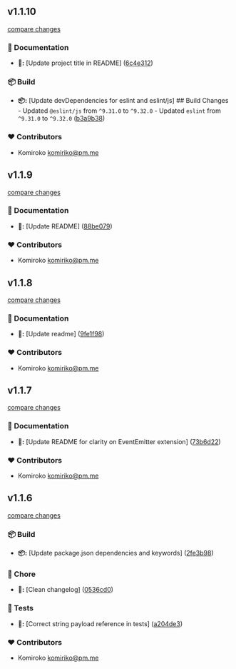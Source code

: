 
## v1.1.10

[compare changes](https://github.com/NowaraJS/typed-event-emitter/compare/v1.1.9...v1.1.10)

### 📖 Documentation

- **📖:** [Update project title in README] ([6c4e312](https://github.com/NowaraJS/typed-event-emitter/commit/6c4e312))

### 📦 Build

- **📦:** [Update devDependencies for eslint and eslint/js] ## Build Changes - Updated `@eslint/js` from `^9.31.0` to `^9.32.0` - Updated `eslint` from `^9.31.0` to `^9.32.0` ([b3a9b38](https://github.com/NowaraJS/typed-event-emitter/commit/b3a9b38))

### ❤️ Contributors

- Komiroko <komiriko@pm.me>

## v1.1.9

[compare changes](https://github.com/NowaraJS/typed-event-emitter/compare/v1.1.8...v1.1.9)

### 📖 Documentation

- **📖:** [Update README] ([88be079](https://github.com/NowaraJS/typed-event-emitter/commit/88be079))

### ❤️ Contributors

- Komiroko <komiriko@pm.me>

## v1.1.8

[compare changes](https://github.com/NowaraJS/typed-event-emitter/compare/v1.1.7...v1.1.8)

### 📖 Documentation

- **📖:** [Update readme] ([9fe1f98](https://github.com/NowaraJS/typed-event-emitter/commit/9fe1f98))

### ❤️ Contributors

- Komiroko <komiriko@pm.me>

## v1.1.7

[compare changes](https://github.com/NowaraJS/typed-event-emitter/compare/v1.1.6...v1.1.7)

### 📖 Documentation

- **📖:** [Update README for clarity on EventEmitter extension] ([73b6d22](https://github.com/NowaraJS/typed-event-emitter/commit/73b6d22))

### ❤️ Contributors

- Komiroko <komiriko@pm.me>

## v1.1.6

[compare changes](https://github.com/NowaraJS/typed-event-emitter/compare/v1.1.5...v1.1.6)

### 📦 Build

- **📦:** [Update package.json dependencies and keywords] ([2fe3b98](https://github.com/NowaraJS/typed-event-emitter/commit/2fe3b98))

### 🦉 Chore

- **🦉:** [Clean changelog] ([0536cd0](https://github.com/NowaraJS/typed-event-emitter/commit/0536cd0))

### 🧪 Tests

- **🧪:** [Correct string payload reference in tests] ([a204de3](https://github.com/NowaraJS/typed-event-emitter/commit/a204de3))

### ❤️ Contributors

- Komiroko <komiriko@pm.me>

